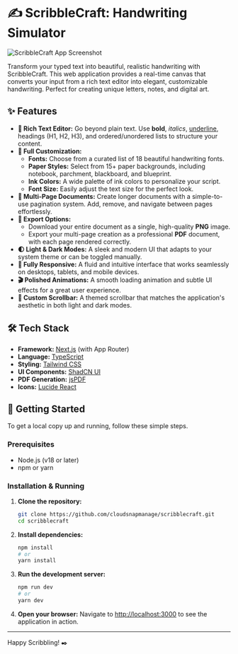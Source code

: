 # ✍️ ScribbleCraft: Handwriting Simulator

![ScribbleCraft App Screenshot](https://storage.googleapis.com/static.aifire.co/images/scribblecraft-screenshot.png)

Transform your typed text into beautiful, realistic handwriting with ScribbleCraft. This web application provides a real-time canvas that converts your input from a rich text editor into elegant, customizable handwriting. Perfect for creating unique letters, notes, and digital art.

## ✨ Features

- **📝 Rich Text Editor:** Go beyond plain text. Use **bold**, *italics*, <u>underline</u>, headings (H1, H2, H3), and ordered/unordered lists to structure your content.
- **🎨 Full Customization:**
  - **Fonts:** Choose from a curated list of 18 beautiful handwriting fonts.
  - **Paper Styles:** Select from 15+ paper backgrounds, including notebook, parchment, blackboard, and blueprint.
  - **Ink Colors:** A wide palette of ink colors to personalize your script.
  - **Font Size:** Easily adjust the text size for the perfect look.
- **📄 Multi-Page Documents:** Create longer documents with a simple-to-use pagination system. Add, remove, and navigate between pages effortlessly.
- **🚀 Export Options:**
  - Download your entire document as a single, high-quality **PNG** image.
  - Export your multi-page creation as a professional **PDF** document, with each page rendered correctly.
- **🌓 Light & Dark Modes:** A sleek and modern UI that adapts to your system theme or can be toggled manually.
- **📱 Fully Responsive:** A fluid and intuitive interface that works seamlessly on desktops, tablets, and mobile devices.
- **🎬 Polished Animations:** A smooth loading animation and subtle UI effects for a great user experience.
- **📜 Custom Scrollbar:** A themed scrollbar that matches the application's aesthetic in both light and dark modes.

## 🛠️ Tech Stack

- **Framework:** [Next.js](https://nextjs.org/) (with App Router)
- **Language:** [TypeScript](https://www.typescriptlang.org/)
- **Styling:** [Tailwind CSS](https://tailwindcss.com/)
- **UI Components:** [ShadCN UI](https://ui.shadcn.com/)
- **PDF Generation:** [jsPDF](https://github.com/parallax/jsPDF)
- **Icons:** [Lucide React](https://lucide.dev/guide/packages/lucide-react)

## 🚀 Getting Started

To get a local copy up and running, follow these simple steps.

### Prerequisites

- Node.js (v18 or later)
- npm or yarn

### Installation & Running

1. **Clone the repository:**
   ```sh
   git clone https://github.com/cloudsnapmanage/scribblecraft.git
   cd scribblecraft
   ```

2. **Install dependencies:**
   ```sh
   npm install
   # or
   yarn install
   ```

3. **Run the development server:**
   ```sh
   npm run dev
   # or
   yarn dev
   ```

4. **Open your browser:**
   Navigate to [http://localhost:3000](http://localhost:3000) to see the application in action.

---

Happy Scribbling! ✒️
